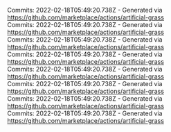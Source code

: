 Commits: 2022-02-18T05:49:20.738Z - Generated via https://github.com/marketplace/actions/artificial-grass
<br>
Commits: 2022-02-18T05:49:20.738Z - Generated via https://github.com/marketplace/actions/artificial-grass
<br>
Commits: 2022-02-18T05:49:20.738Z - Generated via https://github.com/marketplace/actions/artificial-grass
<br>
Commits: 2022-02-18T05:49:20.738Z - Generated via https://github.com/marketplace/actions/artificial-grass
<br>
Commits: 2022-02-18T05:49:20.738Z - Generated via https://github.com/marketplace/actions/artificial-grass
<br>
Commits: 2022-02-18T05:49:20.738Z - Generated via https://github.com/marketplace/actions/artificial-grass
<br>
Commits: 2022-02-18T05:49:20.738Z - Generated via https://github.com/marketplace/actions/artificial-grass
<br>
Commits: 2022-02-18T05:49:20.738Z - Generated via https://github.com/marketplace/actions/artificial-grass
<br>
